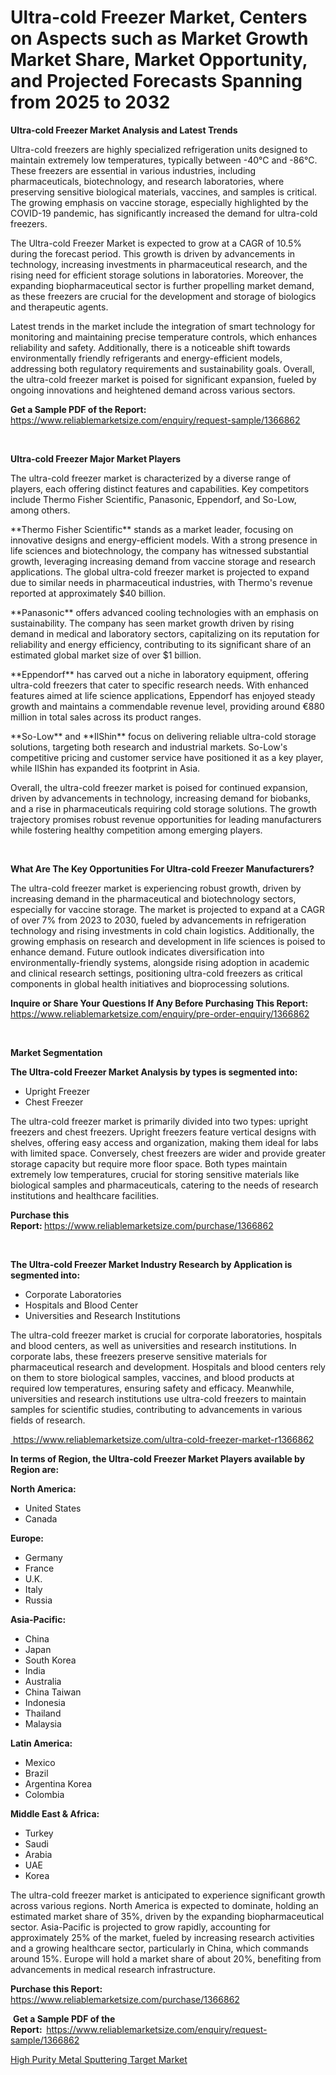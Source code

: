 <p><h1>Ultra-cold Freezer Market, Centers on Aspects such as Market Growth Market Share, Market Opportunity, and Projected Forecasts Spanning from 2025 to 2032</h1></p><p><strong>Ultra-cold Freezer Market Analysis and Latest Trends</strong></p>
<p><p>Ultra-cold freezers are highly specialized refrigeration units designed to maintain extremely low temperatures, typically between -40°C and -86°C. These freezers are essential in various industries, including pharmaceuticals, biotechnology, and research laboratories, where preserving sensitive biological materials, vaccines, and samples is critical. The growing emphasis on vaccine storage, especially highlighted by the COVID-19 pandemic, has significantly increased the demand for ultra-cold freezers.</p><p>The Ultra-cold Freezer Market is expected to grow at a CAGR of 10.5% during the forecast period. This growth is driven by advancements in technology, increasing investments in pharmaceutical research, and the rising need for efficient storage solutions in laboratories. Moreover, the expanding biopharmaceutical sector is further propelling market demand, as these freezers are crucial for the development and storage of biologics and therapeutic agents.</p><p>Latest trends in the market include the integration of smart technology for monitoring and maintaining precise temperature controls, which enhances reliability and safety. Additionally, there is a noticeable shift towards environmentally friendly refrigerants and energy-efficient models, addressing both regulatory requirements and sustainability goals. Overall, the ultra-cold freezer market is poised for significant expansion, fueled by ongoing innovations and heightened demand across various sectors.</p></p>
<p><strong>Get a Sample PDF of the Report:&nbsp;</strong> <a href="https://www.reliablemarketsize.com/enquiry/request-sample/1366862?utm_campaign=3298&utm_medium=2&utm_source=Github&utm_content=ia&utm_term=22032025&utm_id=ultra-cold-freezer">https://www.reliablemarketsize.com/enquiry/request-sample/1366862</a></p>
<p>&nbsp;</p>
<p><strong>Ultra-cold Freezer Major Market Players</strong></p>
<p><p>The ultra-cold freezer market is characterized by a diverse range of players, each offering distinct features and capabilities. Key competitors include Thermo Fisher Scientific, Panasonic, Eppendorf, and So-Low, among others.</p><p>**Thermo Fisher Scientific** stands as a market leader, focusing on innovative designs and energy-efficient models. With a strong presence in life sciences and biotechnology, the company has witnessed substantial growth, leveraging increasing demand from vaccine storage and research applications. The global ultra-cold freezer market is projected to expand due to similar needs in pharmaceutical industries, with Thermo's revenue reported at approximately $40 billion.</p><p>**Panasonic** offers advanced cooling technologies with an emphasis on sustainability. The company has seen market growth driven by rising demand in medical and laboratory sectors, capitalizing on its reputation for reliability and energy efficiency, contributing to its significant share of an estimated global market size of over $1 billion.</p><p>**Eppendorf** has carved out a niche in laboratory equipment, offering ultra-cold freezers that cater to specific research needs. With enhanced features aimed at life science applications, Eppendorf has enjoyed steady growth and maintains a commendable revenue level, providing around €880 million in total sales across its product ranges.</p><p>**So-Low** and **IlShin** focus on delivering reliable ultra-cold storage solutions, targeting both research and industrial markets. So-Low's competitive pricing and customer service have positioned it as a key player, while IlShin has expanded its footprint in Asia.</p><p>Overall, the ultra-cold freezer market is poised for continued expansion, driven by advancements in technology, increasing demand for biobanks, and a rise in pharmaceuticals requiring cold storage solutions. The growth trajectory promises robust revenue opportunities for leading manufacturers while fostering healthy competition among emerging players.</p></p>
<p>&nbsp;</p>
<p><strong>What Are The Key Opportunities For Ultra-cold Freezer Manufacturers?</strong></p>
<p><p>The ultra-cold freezer market is experiencing robust growth, driven by increasing demand in the pharmaceutical and biotechnology sectors, especially for vaccine storage. The market is projected to expand at a CAGR of over 7% from 2023 to 2030, fueled by advancements in refrigeration technology and rising investments in cold chain logistics. Additionally, the growing emphasis on research and development in life sciences is poised to enhance demand. Future outlook indicates diversification into environmentally-friendly systems, alongside rising adoption in academic and clinical research settings, positioning ultra-cold freezers as critical components in global health initiatives and bioprocessing solutions.</p></p>
<p><strong>Inquire or Share Your Questions If Any Before Purchasing This Report:</strong> <a href="https://www.reliablemarketsize.com/enquiry/pre-order-enquiry/1366862?utm_campaign=3298&utm_medium=2&utm_source=Github&utm_content=ia&utm_term=22032025&utm_id=ultra-cold-freezer">https://www.reliablemarketsize.com/enquiry/pre-order-enquiry/1366862</a></p>
<p>&nbsp;</p>
<p><strong>Market Segmentation</strong></p>
<p><strong>The Ultra-cold Freezer Market Analysis by types is segmented into:</strong></p>
<p><ul><li>Upright Freezer</li><li>Chest Freezer</li></ul></p>
<p><p>The ultra-cold freezer market is primarily divided into two types: upright freezers and chest freezers. Upright freezers feature vertical designs with shelves, offering easy access and organization, making them ideal for labs with limited space. Conversely, chest freezers are wider and provide greater storage capacity but require more floor space. Both types maintain extremely low temperatures, crucial for storing sensitive materials like biological samples and pharmaceuticals, catering to the needs of research institutions and healthcare facilities.</p></p>
<p><strong>Purchase this Report:&nbsp;</strong><a href="https://www.reliablemarketsize.com/purchase/1366862?utm_campaign=3298&utm_medium=2&utm_source=Github&utm_content=ia&utm_term=22032025&utm_id=ultra-cold-freezer">https://www.reliablemarketsize.com/purchase/1366862</a></p>
<p>&nbsp;</p>
<p><strong>The Ultra-cold Freezer Market Industry Research by Application is segmented into:</strong></p>
<p><ul><li>Corporate Laboratories</li><li>Hospitals and Blood Center</li><li>Universities and Research Institutions</li></ul></p>
<p><p>The ultra-cold freezer market is crucial for corporate laboratories, hospitals and blood centers, as well as universities and research institutions. In corporate labs, these freezers preserve sensitive materials for pharmaceutical research and development. Hospitals and blood centers rely on them to store biological samples, vaccines, and blood products at required low temperatures, ensuring safety and efficacy. Meanwhile, universities and research institutions use ultra-cold freezers to maintain samples for scientific studies, contributing to advancements in various fields of research.</p></p>
<p><a href="https://www.reliablemarketsize.com/ultra-cold-freezer-market-r1366862?utm_campaign=3298&utm_medium=2&utm_source=Github&utm_content=ia&utm_term=22032025&utm_id=ultra-cold-freezer">&nbsp;https://www.reliablemarketsize.com/ultra-cold-freezer-market-r1366862</a></p>
<p><strong>In terms of Region, the Ultra-cold Freezer Market Players available by Region are:</strong></p>
<p>
    <p> <strong> North America: </strong>
        <ul>
            <li>United States</li>
            <li>Canada</li>
        </ul>
        </p> 
    <p> <strong> Europe: </strong>
        <ul>
            <li>Germany</li>
            <li>France</li>
            <li>U.K.</li>
            <li>Italy</li>
            <li>Russia</li>
        </ul>
        </p> 
    <p> <strong> Asia-Pacific: </strong>
        <ul>
            <li>China</li>
            <li>Japan</li>
            <li>South Korea</li>
            <li>India</li>
            <li>Australia</li>
            <li>China Taiwan</li>
            <li>Indonesia</li>
            <li>Thailand</li>
            <li>Malaysia</li>
        </ul>
        </p> 
    <p> <strong> Latin America: </strong>
        <ul>
            <li>Mexico</li>
            <li>Brazil</li>
            <li>Argentina Korea</li>
            <li>Colombia</li>
        </ul>
        </p> 
    <p> <strong> Middle East & Africa: </strong>
        <ul>
            <li>Turkey</li>
            <li>Saudi</li>
            <li>Arabia</li>
            <li>UAE</li>
            <li>Korea</li>
        </ul>
    </p>
    </p>
<p><p>The ultra-cold freezer market is anticipated to experience significant growth across various regions. North America is expected to dominate, holding an estimated market share of 35%, driven by the expanding biopharmaceutical sector. Asia-Pacific is projected to grow rapidly, accounting for approximately 25% of the market, fueled by increasing research activities and a growing healthcare sector, particularly in China, which commands around 15%. Europe will hold a market share of about 20%, benefiting from advancements in medical research infrastructure.</p></p>
<p><strong>Purchase this Report: </strong><a href="https://www.reliablemarketsize.com/purchase/1366862?utm_campaign=3298&utm_medium=2&utm_source=Github&utm_content=ia&utm_term=22032025&utm_id=ultra-cold-freezer">https://www.reliablemarketsize.com/purchase/1366862</a></p>
<p>&nbsp;<strong>Get a Sample PDF of the Report:&nbsp;&nbsp;</strong><a href="https://www.reliablemarketsize.com/enquiry/request-sample/1366862?utm_campaign=3298&utm_medium=2&utm_source=Github&utm_content=ia&utm_term=22032025&utm_id=ultra-cold-freezer">https://www.reliablemarketsize.com/enquiry/request-sample/1366862</a></p>
<p><strong></strong></p>
<p><p><a href="https://github.com/forgazerbyjt/Market-Research-Report-List-1/blob/main/high-purity-metal-sputtering-target-market.md?utm_campaign=3298&utm_medium=2&utm_source=Github&utm_content=ia&utm_term=22032025&utm_id=ultra-cold-freezer">High Purity Metal Sputtering Target Market</a></p></p>